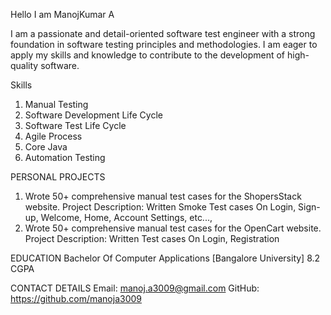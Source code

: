 Hello I am ManojKumar A

I am a passionate and detail-oriented software test engineer with a strong foundation in software testing principles and methodologies. I am eager to apply my skills and 
knowledge to contribute to the development of high-quality software.

Skills
1. Manual Testing
2. Software Development Life Cycle
3. Software Test Life Cycle
4. Agile Process
5. Core Java
6. Automation Testing

PERSONAL PROJECTS
1. Wrote 50+ comprehensive manual test cases for the ShopersStack website.
   Project Description: Written Smoke Test cases On Login, Sign-up, Welcome, Home, Account Settings,  etc...,
2. Wrote 50+ comprehensive manual test cases for the OpenCart website.
   Project Description: Written Test cases On Login, Registration

EDUCATION
Bachelor Of Computer Applications [Bangalore University]
8.2 CGPA

CONTACT DETAILS
Email: manoj.a3009@gmail.com
GitHub: https://github.com/manoja3009
